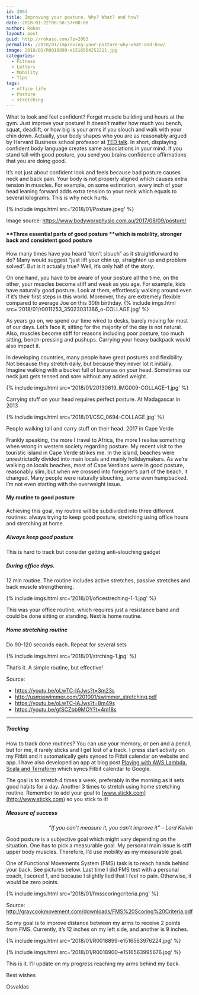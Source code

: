 ```yaml
---
id: 2063
title: Improving your posture. Why? What? and how?
date: 2018-01-22T08:58:57+00:00
author: Rokas
layout: post
guid: http://rokaso.com/?p=2063
permalink: /2018/01/improving-your-posture-why-what-and-how/
image: 2018/01/R0018898-e1516564252211.jpg
categories:
  - Fitness
  - Letters
  - Mobility
  - Tips
tags:
  - office life
  - Posture
  - stretching
---
```


What to look and feel confident? Forget muscle building and hours at the gym. Just improve your posture! It doesn&#8217;t matter how much you bench, squat, deadlift, or how big is your arms if you slouch and walk with your chin down. Actually, your body shapes who you are as reasonably argued by Harvard Business school professor at [TED talk](https://www.ted.com/talks/amy_cuddy_your_body_language_shapes_who_you_are). In short, displaying confident body language creates same associations in your mind. If you stand tall with good posture, you send you brains confidence affirmations that you are doing good.

It&#8217;s not just about confident look and feels because bad posture causes neck and back pain. Your body is not properly aligned which causes extra tension in muscles. For example, on some estimation, every inch of your head leaning forward adds extra tension to your neck which equals to several kilograms. This is why neck hurts.

{% include imgs.html src='2018/01/Posture.jpeg' %}

Image source: https://www.bodyworxphysio.com.au/2017/08/09/posture/

#### **Three essential parts of good posture **which is mobility, stronger back and consistent good posture

How many times have you heard &#8220;don&#8217;t slouch&#8221; as it straightforward to do? Many would suggest &#8220;just lift your chin up, straighten up and problem solved&#8221;. But is it actually true? Well, it&#8217;s only half of the story.

On one hand, you have to be aware of your posture all the time, on the other, your muscles become stiff and weak as you age. For example, kids have naturally good posture. Look at them, effortlessly walking around even if it&#8217;s their first steps in this world. Moreover, they are extremely flexible compared to average Joe on this 30th birthday. {% include imgs.html src='2018/01/r0011253_35023031386_o-COLLAGE.jpg' %}

As years go on, we spend our time wired to desks, barely moving for most of our days. Let&#8217;s face it, sitting for the majority of the day is not natural. Also, muscles become stiff for reasons including poor posture, too much sitting, bench-pressing and pushups. Carrying your heavy backpack would also impact it.

In developing countries, many people have great postures and flexibility. Not because they stretch daily, but because they never lot it initially. Imagine walking with a bucket full of bananas on your head. Sometimes our neck just gets tensed and sore without any added weight.

{% include imgs.html src='2018/01/20130619_IMG009-COLLAGE-1.jpg' %}

Carrying stuff on your head requires perfect posture. At Madagascar in 2013

{% include imgs.html src='2018/01/CSC_0694-COLLAGE.jpg' %}

People walking tall and carry stuff on their head. 2017 in Cape Verde

Frankly speaking, the more I travel to Africa, the more I realise something when wrong in western society regarding posture. My recent visit to the touristic island in Cape Verde strikes me. In the island, beaches were unrestrictedly divided into main locals and mainly holidaymakers. As we&#8217;re walking on locals beaches, most of Cape Verdians were in good posture, reasonably slim, but when we crossed into foreigner&#8217;s part of the beach, it changed. Many people were naturally slouching, some even humpbacked. I&#8217;m not even starting with the overweight issue.

#### **My routine to good posture**

Achieving this goal, my routine will be subdivided into three different routines: always trying to keep good posture, stretching using office hours and stretching at home.

##### **Always keep good posture**

This is hard to track but consider getting anti-slouching gadget

##### **During office days**.

12 min routine. The routine includes active stretches, passive stretches and back muscle strengthening.

{% include imgs.html src='2018/01/oficestreching-1-1.jpg' %}

This was your office routine, which requires just a resistance band and could be done sitting or standing. Next is home routine.

##### Home stretching routine

Do 90-120 seconds each. Repeat for several sets

{% include imgs.html src='2018/01/strching-1.jpg' %}

That&#8217;s it. A simple routine, but effective!

Source:

- https://youtu.be/oLwTC-lAJws?t=3m23s
- http://usmsswimmer.com/201001/swimmer_stretching.pdf
- https://youtu.be/oLwTC-lAJws?t=8m49s
- https://youtu.be/gfSCZbb9MOY?t=4m18s

---

##### Tracking

How to track done routines? You can use your memory, or pen and a pencil, but for me, it rarely sticks and I get lost of a track. I press start activity on my Fitbit and it automatically gets synced to Fitbit calendar on website and app. I have also developed an app at blog post [Playing with AWS Lambda, Scala and Terraform](http://rokaso.com/2018/01/playing-with-aws-lambda-scala-and-terraform/) which syncs Fitbit calendar to Google.

The goal is to stretch 4 times a week, preferably in the morning as it sets good habits for a day. Another 3 times to stretch using home stretching routine. Remember to add your goal to [www.stickk.com](http://www.stickk.com) so you stick to it!

##### Measure of success

<p style="text-align: right;">
  <em>&#8220;If you can&#8217;t measure it, you can&#8217;t improve it&#8221; &#8211; Lord Kelvin</em>

Good posture is a subjective goal which might vary depending on the situation. One has to pick a measurable goal. My personal main issue is stiff upper body muscles. Therefore, I&#8217;d use mobility as my measurable goal.

One of Functional Movements System (FMS) task is to reach hands behind your back. See pictures below. Last time I did FMS test with a personal coach, I scored 1, and because I slightly lied that I feel no pain. Otherwise, it would be zero points.

{% include imgs.html src='2018/01/fmsscoringcriteria.png' %}

Source: http://graycookmovement.com/downloads/FMS%20Scoring%20Criteria.pdf

So my goal is to improve distance between my arms to receive 2 points from FMS. Currently, it&#8217;s 12 inches on my left side, and another is 9 inches.

{% include imgs.html src='2018/01/R0018899-e1516563976224.jpg' %}

{% include imgs.html src='2018/01/R0018900-e1516563995676.jpg' %}

This is it. I&#8217;ll update on my progress reaching my arms behind my back.

Best wishes

Osvaldas
